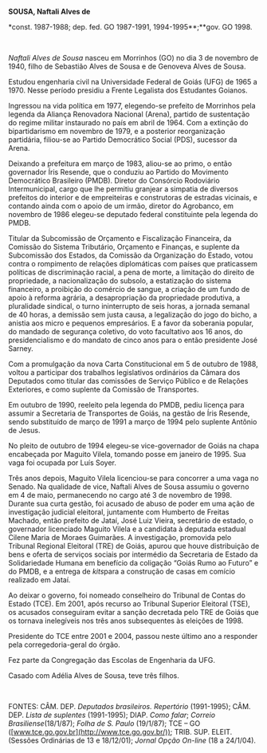 **SOUSA, Naftali Alves de**

\*const. 1987-1988; dep. fed. GO 1987-1991, 1994-1995**;**gov. GO 1998.

 

*Naftali Alves de Sousa* nasceu em Morrinhos (GO) no dia 3 de novembro
de 1940, filho de Sebastião Alves de Sousa e de Genoveva Alves de Sousa.

Estudou engenharia civil na Universidade Federal de Goiás (UFG) de 1965
a 1970. Nesse período presidiu a Frente Legalista dos Estudantes
Goianos.

Ingressou na vida política em 1977, elegendo-se prefeito de Morrinhos
pela legenda da Aliança Renovadora Nacional (Arena), partido de
sustentação do regime militar instaurado no país em abril de 1964. Com a
extinção do bipartidarismo em novembro de 1979, e a posterior
reorganização partidária, filiou-se ao Partido Democrático Social (PDS),
sucessor da Arena.

Deixando a prefeitura em março de 1983, aliou-se ao primo, o então
governador Íris Resende, que o conduziu ao Partido do Movimento
Democrático Brasileiro (PMDB). Diretor do Consórcio Rodoviário
Intermunicipal, cargo que lhe permitiu granjear a simpatia de diversos
prefeitos do interior e de empreiteiras e construtoras de estradas
vicinais, e contando ainda com o apoio de um irmão, diretor do
Agrobanco, em novembro de 1986 elegeu-se deputado federal constituinte
pela legenda do PMDB.

Titular da Subcomissão de Orçamento e Fiscalização Financeira, da
Comissão do Sistema Tributário, Orçamento e Finanças, e suplente da
Subcomissão dos Estados, da Comissão da Organização do Estado, votou
contra o rompimento de relações diplomáticas com países que praticassem
políticas de discriminação racial, a pena de morte, a limitação do
direito de propriedade, a nacionalização do subsolo, a estatização do
sistema financeiro, a proibição do comércio de sangue, a criação de um
fundo de apoio à reforma agrária, a desapropriação da propriedade
produtiva, a pluralidade sindical, o turno ininterrupto de seis horas, a
jornada semanal de 40 horas, a demissão sem justa causa, a legalização
do jogo do bicho, a anistia aos micro e pequenos empresários. E a favor
da soberania popular, do mandado de segurança coletivo, do voto
facultativo aos 16 anos, do presidencialismo e do mandato de cinco anos
para o então presidente José Sarney.

Com a promulgação da nova Carta Constitucional em 5 de outubro de 1988,
voltou a participar dos trabalhos legislativos ordinários da Câmara dos
Deputados como titular das comissões de Serviço Público e de Relações
Exteriores, e como suplente da Comissão de Transportes.

Em outubro de 1990, reeleito pela legenda do PMDB, pediu licença para
assumir a Secretaria de Transportes de Goiás, na gestão de Íris Resende,
sendo substituído de março de 1991 a março de 1994 pelo suplente Antônio
de Jesus.

No pleito de outubro de 1994 elegeu-se vice-governador de Goiás na chapa
encabeçada por Maguito Vilela, tomando posse em janeiro de 1995. Sua
vaga foi ocupada por Luís Soyer.

Três anos depois, Maguito Vilela licenciou-se para concorrer a uma vaga
no Senado. Na qualidade de vice, Naftali Alves de Sousa assumiu o
governo em 4 de maio, permanecendo no cargo até 3 de novembro de 1998.
Durante sua curta gestão, foi acusado de abuso de poder em uma ação de
investigação judicial eleitoral, juntamente com Humberto de Freitas
Machado, então prefeito de Jataí, José Luiz Vieira, secretário de
estado, o governador licenciado Maguito Vilela e a candidata à deputada
estadual Cilene Maria de Moraes Guimarães. A investigação, promovida
pelo Tribunal Regional Eleitoral (TRE) de Goiás, apurou que houve
distribuição de bens e oferta de serviços sociais por intermédio da
Secretaria de Estado da Solidariedade Humana em benefício da coligação
“Goiás Rumo ao Futuro” e do PMDB, e a entrega de *kits*para a construção
de casas em comício realizado em Jataí.

Ao deixar o governo, foi nomeado conselheiro do Tribunal de Contas do
Estado (TCE). Em 2001, após recurso ao Tribunal Superior Eleitoral
(TSE), os acusados conseguiram evitar a sanção decretada pelo TRE de
Goiás que os tornava inelegíveis nos três anos subsequentes às eleições
de 1998.

Presidente do TCE entre 2001 e 2004, passou neste último ano a responder
pela corregedoria-geral do órgão.

Fez parte da Congregação das Escolas de Engenharia da UFG.

Casado com Adélia Alves de Sousa, teve três filhos.

 

FONTES: CÂM. DEP. *Deputados brasileiros. Repertório* (1991-1995); CÂM.
DEP. *Lista de suplentes* (1991-1995); DIAP. *Como falar*; *Correio
Brasiliense*(18/1/87); *Folha de S. Paulo* (19/1/87); TCE – GO
([www.tce.go.gov.br](http://www.tce.go.gov.br/)); TRIB. SUP. ELEIT.
(Sessões Ordinárias de 13 e 18/12/01); *Jornal Opção On-line* (18 a
24/1/04).
